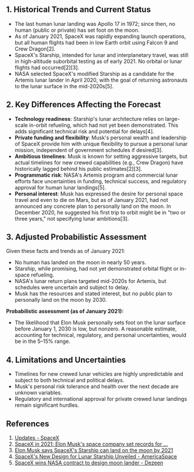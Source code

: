 ## 1. Historical Trends and Current Status

- The last human lunar landing was Apollo 17 in 1972; since then, no human (public or private) has set foot on the moon.
- As of January 2021, SpaceX was rapidly expanding launch operations, but all human flights had been in low Earth orbit using Falcon 9 and Crew Dragon[2].
- SpaceX's Starship, intended for lunar and interplanetary travel, was still in high-altitude suborbital testing as of early 2021. No orbital or lunar flights had occurred[2][3].
- NASA selected SpaceX's modified Starship as a candidate for the Artemis lunar lander in April 2020, with the goal of returning astronauts to the lunar surface in the mid-2020s[5].

## 2. Key Differences Affecting the Forecast

- **Technology readiness**: Starship's lunar architecture relies on large-scale in-orbit refueling, which had not yet been demonstrated. This adds significant technical risk and potential for delays[4].
- **Private funding and flexibility**: Musk's personal wealth and leadership of SpaceX provide him with unique flexibility to pursue a personal lunar mission, independent of government schedules if desired[3].
- **Ambitious timelines**: Musk is known for setting aggressive targets, but actual timelines for new crewed capabilities (e.g., Crew Dragon) have historically lagged behind his public estimates[2][3].
- **Programmatic risk**: NASA's Artemis program and commercial lunar efforts face uncertainties in funding, technical success, and regulatory approval for human lunar landings[5].
- **Personal interest**: Musk has expressed the desire for personal space travel and even to die on Mars, but as of January 2021, had not announced any concrete plan to personally land on the moon. In December 2020, he suggested his first trip to orbit might be in "two or three years," not specifying lunar ambitions[3].

## 3. Adjusted Probabilistic Assessment

Given these facts and trends as of January 2021:
- No human has landed on the moon in nearly 50 years.
- Starship, while promising, had not yet demonstrated orbital flight or in-space refueling.
- NASA's lunar return plans targeted mid-2020s for Artemis, but schedules were uncertain and subject to delay.
- Musk has the resources and stated interest, but no public plan to personally land on the moon by 2030.

**Probabilistic assessment (as of January 2021):**
- The likelihood that Elon Musk personally sets foot on the lunar surface before January 1, 2030 is low, but nonzero. A reasonable estimate, accounting for technical, regulatory, and personal uncertainties, would be in the 5–15% range.

## 4. Limitations and Uncertainties

- Timelines for new crewed lunar vehicles are highly unpredictable and subject to both technical and political delays.
- Musk's personal risk tolerance and health over the next decade are unknown variables.
- Regulatory and international approval for private crewed lunar landings remain significant hurdles.

## References

1. [Updates - SpaceX](https://www.spacex.com/updates/)
2. [SpaceX in 2021: Elon Musk's space company set records for ...](https://www.space.com/spacex-record-breaking-2021-year)
3. [Elon Musk says SpaceX's Starship can land on the moon by 2021](https://www.digitaltrends.com/space/spacex-elon-musk-says-starship-can-land-on-the-moon-by-2021/)
4. [SpaceX's New Design for Lunar Starship Unveiled - AmericaSpace](https://www.americaspace.com/2023/12/01/spacexs-new-design-for-lunar-starship-unveiled/)
5. [SpaceX wins NASA contract to design moon lander - Dezeen](https://www.dezeen.com/2021/04/20/spacex-starship-nasa-artemis-moon-landing/)